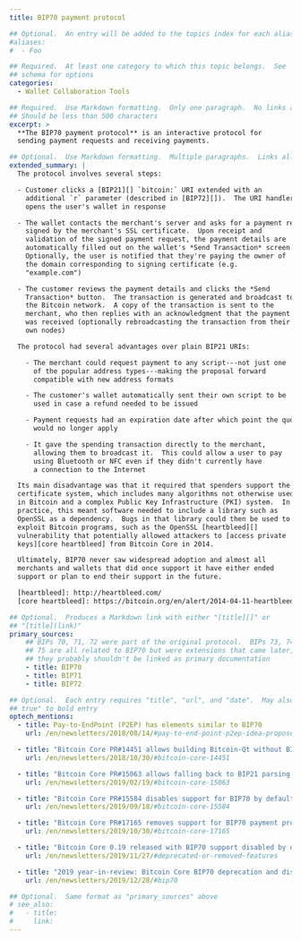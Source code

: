 ```yaml
---
title: BIP70 payment protocol

## Optional.  An entry will be added to the topics index for each alias
#aliases:
#  - Foo

## Required.  At least one category to which this topic belongs.  See
## schema for options
categories:
  - Wallet Collaboration Tools

## Required.  Use Markdown formatting.  Only one paragraph.  No links allowed.
## Should be less than 500 characters
excerpt: >
  **The BIP70 payment protocol** is an interactive protocol for
  sending payment requests and receiving payments.

## Optional.  Use Markdown formatting.  Multiple paragraphs.  Links allowed.
extended_summary: |
  The protocol involves several steps:

  - Customer clicks a [BIP21][] `bitcoin:` URI extended with an
    additional `r` parameter (described in [BIP72][]).  The URI handler
    opens the user's wallet in response

  - The wallet contacts the merchant's server and asks for a payment request
    signed by the merchant's SSL certificate.  Upon receipt and
    validation of the signed payment request, the payment details are
    automatically filled out on the wallet's *Send Transaction* screen.
    Optionally, the user is notified that they're paying the owner of
    the domain corresponding to signing certificate (e.g.
    "example.com")

  - The customer reviews the payment details and clicks the *Send
    Transaction* button.  The transaction is generated and broadcast to
    the Bitcoin network.  A copy of the transaction is sent to the
    merchant, who then replies with an acknowledgment that the payment
    was received (optionally rebroadcasting the transaction from their
    own nodes)

  The protocol had several advantages over plain BIP21 URIs:

    - The merchant could request payment to any script---not just one
      of the popular address types---making the proposal forward
      compatible with new address formats

    - The customer's wallet automatically sent their own script to be
      used in case a refund needed to be issued

    - Payment requests had an expiration date after which point the quoted price
      would no longer apply

    - It gave the spending transaction directly to the merchant,
      allowing them to broadcast it.  This could allow a user to pay
      using Bluetooth or NFC even if they didn't currently have
      a connection to the Internet

  Its main disadvantage was that it required that spenders support the SSL
  certificate system, which includes many algorithms not otherwise used
  in Bitcoin and a complex Public Key Infrastructure (PKI) system.  In
  practice, this meant software needed to include a library such as
  OpenSSL as a dependency.  Bugs in that library could then be used to
  exploit Bitcoin programs, such as the OpenSSL [heartbleed][]
  vulnerability that potentially allowed attackers to [access private
  keys][core heartbleed] from Bitcoin Core in 2014.

  Ultimately, BIP70 never saw widespread adoption and almost all
  merchants and wallets that did once support it have either ended
  support or plan to end their support in the future.

  [heartbleed]: http://heartbleed.com/
  [core heartbleed]: https://bitcoin.org/en/alert/2014-04-11-heartbleed

## Optional.  Produces a Markdown link with either "[title][]" or
## "[title](link)"
primary_sources:
    ## BIPs 70, 71, 72 were part of the original protocol.  BIPs 73, 74,
    ## 75 are all related to BIP70 but were extensions that came later, so
    ## they probably shouldn't be linked as primary documentation
    - title: BIP70
    - title: BIP71
    - title: BIP72

## Optional.  Each entry requires "title", "url", and "date".  May also use "feature:
## true" to bold entry
optech_mentions:
  - title: Pay-to-EndPoint (P2EP) has elements similar to BIP70
    url: /en/newsletters/2018/08/14/#pay-to-end-point-p2ep-idea-proposed

  - title: "Bitcoin Core PR#14451 allows building Bitcoin-Qt without BIP70 support"
    url: /en/newsletters/2018/10/30/#bitcoin-core-14451

  - title: "Bitcoin Core PR#15063 allows falling back to BIP21 parsing of BIP72 URIs"
    url: /en/newsletters/2019/02/19/#bitcoin-core-15063

  - title: "Bitcoin Core PR#15584 disables support for BIP70 by default"
    url: /en/newsletters/2019/09/18/#bitcoin-core-15584

  - title: "Bitcoin Core PR#17165 removes support for BIP70 payment protocol"
    url: /en/newsletters/2019/10/30/#bitcoin-core-17165

  - title: "Bitcoin Core 0.19 released with BIP70 support disabled by default"
    url: /en/newsletters/2019/11/27/#deprecated-or-removed-features

  - title: "2019 year-in-review: Bitcoin Core BIP70 deprecation and disablement"
    url: /en/newsletters/2019/12/28/#bip70

## Optional.  Same format as "primary_sources" above
# see_also:
#   - title:
#     link:
---
```

